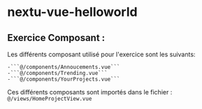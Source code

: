 # nextu-vue-helloworld

## Exercice Composant :

Les différents composant utilisé pour l'exercice sont les suivants:

    -```@/components/Annoucements.vue```
    -```@/components/Trending.vue```
    -```@/components/YourProjects.vue```

Ces différents composants sont importés dans le fichier : ```@/views/HomeProjectView.vue```